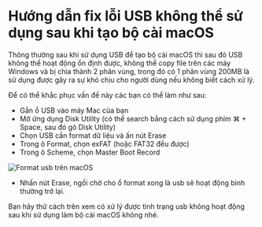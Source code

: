 # Hướng dẫn fix lỗi USB không thể sử dụng sau khi tạo bộ cài macOS

Thông thường sau khi sử dụng USB để tạo bộ cài macOS thì sau đó USB không thể hoạt động ổn định được, không thể copy file trên các máy Windows và bị chia thành 2 phân vùng, trong đó có 1 phân vùng 200MB là sử dụng được gây ra sự khó chịu cho người dùng nếu không biết cách xử lý.

Để có thể khắc phục vấn đề này các bạn có thể làm như sau:

* Gắn ổ USB vào máy Mac của bạn
* Mở ứng dụng Disk Utility (có thể search bằng cách sử dụng phím ⌘ + Space, sau đó gõ Disk Utility)
* Chọn USB cần format dữ liệu và ấn nút Erase
* Trong ô Format, chọn exFAT (hoặc FAT32 đều được)
* Trong ô Scheme, chọn Master Boot Record
  
![Format usb trên macOS](/assets/images/2020/12/format-usb-dunghoang.png)

* Nhấn nút Erase, ngồi chờ cho ổ format xong là usb sẽ hoạt động bình thường trở lại.

Bạn hãy thử cách trên xem có xử lý được tình trạng usb không hoạt động sau khi sử dụng làm bộ cài macOS không nhé.

